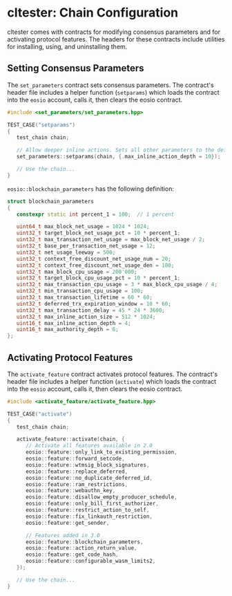 # cltester: Chain Configuration

cltester comes with contracts for modifying consensus parameters and for activating protocol features. The headers for these contracts include utilities for installing, using, and uninstalling them.

## Setting Consensus Parameters

The `set_parameters` contract sets consensus parameters. The contract's header file includes a helper function (`setparams`) which loads the contract into the `eosio` account, calls it, then clears the eosio contract.

```c++
#include <set_parameters/set_parameters.hpp>

TEST_CASE("setparams")
{
   test_chain chain;

   // Allow deeper inline actions. Sets all other parameters to the default.
   set_parameters::setparams(chain, {.max_inline_action_depth = 10});

   // Use the chain...
}
```

```eosio::blockchain_parameters``` has the following definition:

```c++
struct blockchain_parameters
{
   constexpr static int percent_1 = 100;  // 1 percent

   uint64_t max_block_net_usage = 1024 * 1024;
   uint32_t target_block_net_usage_pct = 10 * percent_1;
   uint32_t max_transaction_net_usage = max_block_net_usage / 2;
   uint32_t base_per_transaction_net_usage = 12;
   uint32_t net_usage_leeway = 500;
   uint32_t context_free_discount_net_usage_num = 20;
   uint32_t context_free_discount_net_usage_den = 100;
   uint32_t max_block_cpu_usage = 200'000;
   uint32_t target_block_cpu_usage_pct = 10 * percent_1;
   uint32_t max_transaction_cpu_usage = 3 * max_block_cpu_usage / 4;
   uint32_t min_transaction_cpu_usage = 100;
   uint32_t max_transaction_lifetime = 60 * 60;
   uint32_t deferred_trx_expiration_window = 10 * 60;
   uint32_t max_transaction_delay = 45 * 24 * 3600;
   uint32_t max_inline_action_size = 512 * 1024;
   uint16_t max_inline_action_depth = 4;
   uint16_t max_authority_depth = 6;
};
```

## Activating Protocol Features

The `activate_feature` contract activates protocol features. The contract's header file includes a helper function (`activate`) which loads the contract into the `eosio` account, calls it, then clears the eosio contract.

```c++
#include <activate_feature/activate_feature.hpp>

TEST_CASE("activate")
{
   test_chain chain;

   activate_feature::activate(chain, {
      // Activate all features available in 2.0
      eosio::feature::only_link_to_existing_permission,
      eosio::feature::forward_setcode,
      eosio::feature::wtmsig_block_signatures,
      eosio::feature::replace_deferred,
      eosio::feature::no_duplicate_deferred_id,
      eosio::feature::ram_restrictions,
      eosio::feature::webauthn_key,
      eosio::feature::disallow_empty_producer_schedule,
      eosio::feature::only_bill_first_authorizer,
      eosio::feature::restrict_action_to_self,
      eosio::feature::fix_linkauth_restriction,
      eosio::feature::get_sender,

      // Features added in 3.0
      eosio::feature::blockchain_parameters,
      eosio::feature::action_return_value,
      eosio::feature::get_code_hash,
      eosio::feature::configurable_wasm_limits2,
   });

   // Use the chain...
}
```
